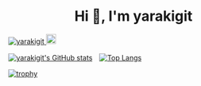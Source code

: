 <!--
**yarakigit/yarakigit** is a ✨ _special_ ✨ repository because its `README.md` (this file) appears on your GitHub profile.

Here are some ideas to get you started:

- 🔭 I’m currently working on ...
- 🌱 I’m currently learning ...
- 👯 I’m looking to collaborate on ...
- 🤔 I’m looking for help with ...
- 💬 Ask me about ...
- 📫 How to reach me: ...
- 😄 Pronouns: ...
- ⚡ Fun fact: ...
-->

<h1 align="center">Hi 👋, I'm yarakigit</h1>

<p align="left"> 
  <a href="https://github.com/yarakigit/yarakigit/">
    <img src="https://komarev.com/ghpvc/?username=yarakigit" alt="yarakigit" />
  </a>
  <a href="https://github.com/yarakigit">
    <img height="20" src="https://img.shields.io/github/followers/yarakigit?label=follow&logo=github&style=flat" />
  </a>
</p>

[![yarakigit's GitHub stats](https://github-readme-stats.vercel.app/api?username=yarakigit&theme=vue-light&show_icons=true)](https://github.com/yarakigit/github-readme-stats)　[![Top Langs](https://github-readme-stats.vercel.app/api/top-langs/?username=yarakigit&theme=vue-light&show_icons=true&layout=compact)](https://github.com/yarakigit/github-readme-stats)


[![trophy](https://github-profile-trophy.vercel.app/?username=yarakigit&theme=light&column=7
)](https://github.com/ryo-ma/github-profile-trophy)


